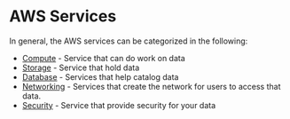 
# AWS Services 

In general, the AWS services can be categorized in the following:

- [Compute](110_aws_compute.md) - Service that can do work on data
- [Storage](111_aws_storage.md) - Service that hold data
- [Database](112_aws_database.md) - Services that help catalog data
- [Networking](113_aws_networking.md) - Services that create the network for users to access that data.
- [Security](114_aws_security.md) - Service that provide security for your data
<!-- - Data Movement - Service that glue other services together ( by moving data or notify when data is ready to be processed) -->

